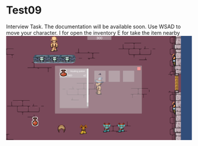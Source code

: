 # Test09
Interview Task.
The documentation will be available soon.
Use WSAD to move your character.
I for open the inventory
E for take the item nearby
</br>
![image_url](https://github.com/Ekcof/Test09/blob/main/screenShot1.png)
